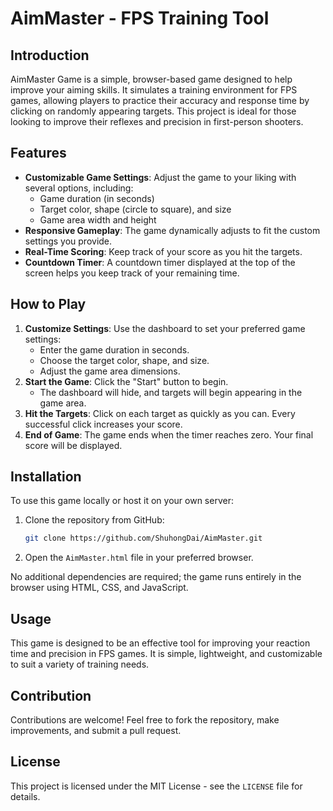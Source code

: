 # AimMaster - FPS Training Tool

## Introduction

AimMaster Game is a simple, browser-based game designed to help improve your aiming skills. It simulates a training environment for FPS games, allowing players to practice their accuracy and response time by clicking on randomly appearing targets. This project is ideal for those looking to improve their reflexes and precision in first-person shooters.

## Features

- **Customizable Game Settings**: Adjust the game to your liking with several options, including:
  - Game duration (in seconds)
  - Target color, shape (circle to square), and size
  - Game area width and height
- **Responsive Gameplay**: The game dynamically adjusts to fit the custom settings you provide.
- **Real-Time Scoring**: Keep track of your score as you hit the targets.
- **Countdown Timer**: A countdown timer displayed at the top of the screen helps you keep track of your remaining time.

## How to Play

1. **Customize Settings**: Use the dashboard to set your preferred game settings:
   - Enter the game duration in seconds.
   - Choose the target color, shape, and size.
   - Adjust the game area dimensions.
2. **Start the Game**: Click the "Start" button to begin.
   - The dashboard will hide, and targets will begin appearing in the game area.
3. **Hit the Targets**: Click on each target as quickly as you can. Every successful click increases your score.
4. **End of Game**: The game ends when the timer reaches zero. Your final score will be displayed.

## Installation

To use this game locally or host it on your own server:

1. Clone the repository from GitHub:
   ```bash
   git clone https://github.com/ShuhongDai/AimMaster.git
   ```
2. Open the `AimMaster.html` file in your preferred browser.

No additional dependencies are required; the game runs entirely in the browser using HTML, CSS, and JavaScript.

## Usage

This game is designed to be an effective tool for improving your reaction time and precision in FPS games. It is simple, lightweight, and customizable to suit a variety of training needs.

## Contribution

Contributions are welcome! Feel free to fork the repository, make improvements, and submit a pull request.

## License

This project is licensed under the MIT License - see the `LICENSE` file for details.
